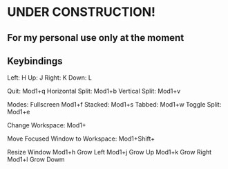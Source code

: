 # UNDER CONSTRUCTION!
## For my personal use only at the moment

## Keybindings
Left: H
Up: J
Right: K
Down: L

Quit: Mod1+q
Horizontal Split: Mod1+b
Vertical Split: Mod1+v

Modes:
Fullscreen Mod1+f
Stacked: Mod1+s 
Tabbed: Mod1+w
Toggle Split: Mod1+e



Change Workspace:
Mod1+<Number>

Move Focused Window to Workspace:
Mod1+Shift+<Number>

Resize Window
Mod1+h Grow Left
Mod1+j Grow Up
Mod1+k Grow Right
Mod1+l Grow Dowm
